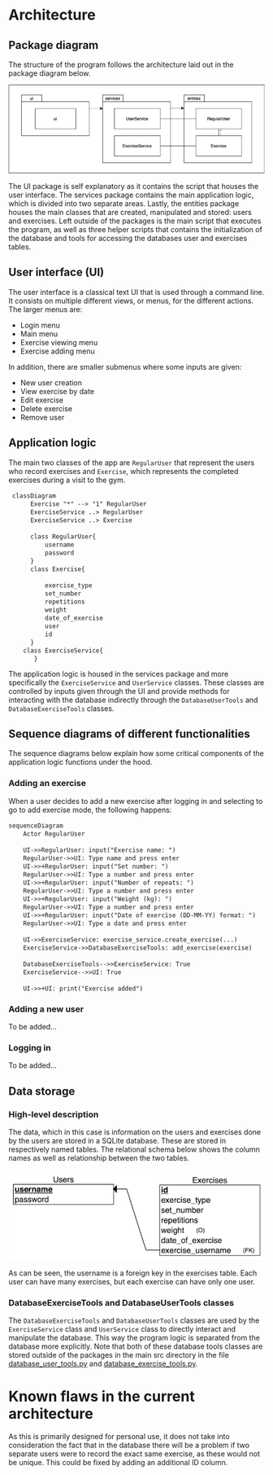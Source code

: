 # Architecture

## Package diagram

The structure of the program follows the architecture laid out in the package diagram below.

![Package diagram](https://github.com/sippohippo/ot-harjoitustyo/blob/master/dokumentaatio/packagediagram_v3.png)

The UI package is self explanatory as it contains the script that houses the user interface. The services package contains the main application logic, which is divided into two separate areas. Lastly, the entities package houses the main classes that are created, manipulated and stored: users and exercises. Left outside of the packages is the main script that executes the program, as well as three helper scripts that contains the initialization of the database and tools for accessing the databases user and exercises tables.

## User interface (UI)

The user interface is a classical text UI that is used through a command line. It consists on multiple different views, or menus, for the different actions. The larger menus are:

* Login menu
* Main menu
* Exercise viewing menu
* Exercise adding menu  

In addition, there are smaller submenus where some inputs are given:

* New user creation 
* View exercise by date 
* Edit exercise 
* Delete exercise 
* Remove user

## Application logic

The main two classes of the app are `RegularUser` that represent the users who record exercises and `Exercise`, which represents the completed exercises during a visit to the gym.

```mermaid
 classDiagram
      Exercise "*" --> "1" RegularUser
      ExerciseService ..> RegularUser
      ExerciseService ..> Exercise
     
      class RegularUser{
          username
          password
      }
      class Exercise{
          
          exercise_type
          set_number
          repetitions
          weight
          date_of_exercise
          user
          id
      }
    class ExerciseService{
       }       

```

The application logic is housed in the services package and more specifically the `ExerciseService` and `UserService` classes. These classes are controlled by inputs given through the UI and provide methods for interacting with the database indirectly through the `DatabaseUserTools` and `DatabaseExerciseTools` classes.

## Sequence diagrams of different functionalities

The sequence diagrams below explain how some critical components of the application logic functions under the hood. 

### Adding an exercise

When a user decides to add a new exercise after logging in and selecting to go to add exercise mode, the following happens:

```mermaid
sequenceDiagram
    Actor RegularUser

    UI->>RegularUser: input("Exercise name: ")
    RegularUser->>UI: Type name and press enter
    UI->>+RegularUser: input("Set number: ")
    RegularUser->>UI: Type a number and press enter
    UI->>+RegularUser: input("Number of repeats: ")
    RegularUser->>UI: Type a number and press enter
    UI->>+RegularUser: input("Weight (kg): ")
    RegularUser->>UI: Type a number and press enter
    UI->>+RegularUser: input("Date of exercise (DD-MM-YY) format: ")
    RegularUser->>UI: Type a date and press enter    
    
    UI->>ExerciseService: exercise_service.create_exercise(...)
    ExerciseService->>DatabaseExerciseTools: add_exercise(exercise)

    DatabaseExerciseTools-->>ExerciseService: True
    ExerciseService-->>UI: True

    UI->>+UI: print("Exercise added")
```

### Adding a new user

To be added...


### Logging in

To be added...


## Data storage

### High-level description

The data, which in this case is information on the users and exercises done by the users are stored in a SQLite database. These are stored in respectively named tables. The relational schema below shows the column names as well as relationship between the two tables.

![Relational Schema](https://github.com/sippohippo/ot-harjoitustyo/blob/master/dokumentaatio/rschema.png)

As can be seen, the username is a foreign key in the exercises table. Each user can have many exercises, but each exercise can have only one user. 

### DatabaseExerciseTools and DatabaseUserTools classes

The `DatabaseExerciseTools` and `DatabaseUserTools` classes are used by the `ExerciseService` class and `UserService` class to directly interact and manipulate the database. This way the program logic is separated from the database more explicitly. Note that both of these database tools classes are stored outside of the packages in the main src directory in the file [database_user_tools.py](https://github.com/sippohippo/ot-harjoitustyo/blob/master/src/database_user_tools.py) and [database_exercise_tools.py](https://github.com/sippohippo/ot-harjoitustyo/blob/master/src/database_exercise_tools.py). 


# Known flaws in the current architecture

As this is primarily designed for personal use, it does not take into consideration the fact that in the database there will be a problem if two separate users were to record the exact same exercise, as these would not be unique. This could be fixed by adding an additional ID column.

